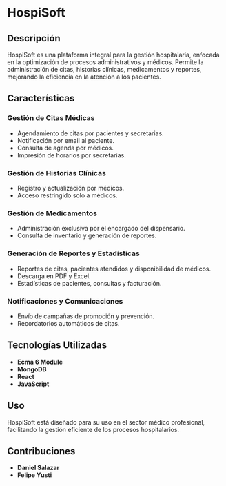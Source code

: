# HospiSoft

## Descripción

HospiSoft es una plataforma integral para la gestión hospitalaria, enfocada en la optimización de procesos administrativos y médicos. Permite la administración de citas, historias clínicas, medicamentos y reportes, mejorando la eficiencia en la atención a los pacientes.

## Características

### Gestión de Citas Médicas

- Agendamiento de citas por pacientes y secretarias.
- Notificación por email al paciente.
- Consulta de agenda por médicos.
- Impresión de horarios por secretarias.

### Gestión de Historias Clínicas

- Registro y actualización por médicos.
- Acceso restringido solo a médicos.

### Gestión de Medicamentos

- Administración exclusiva por el encargado del dispensario.
- Consulta de inventario y generación de reportes.

### Generación de Reportes y Estadísticas

- Reportes de citas, pacientes atendidos y disponibilidad de médicos.
- Descarga en PDF y Excel.
- Estadísticas de pacientes, consultas y facturación.

### Notificaciones y Comunicaciones

- Envío de campañas de promoción y prevención.
- Recordatorios automáticos de citas.

## Tecnologías Utilizadas

- **Ecma 6 Module**
- **MongoDB**
- **React**
- **JavaScript**

## Uso

HospiSoft está diseñado para su uso en el sector médico profesional, facilitando la gestión eficiente de los procesos hospitalarios.

## Contribuciones

- **Daniel Salazar**
- **Felipe Yusti**
